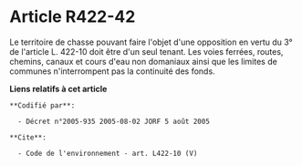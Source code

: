 # Article R422-42

Le territoire de chasse pouvant faire l'objet d'une opposition en vertu du 3° de l'article L. 422-10 doit être d'un seul
tenant. Les voies ferrées, routes, chemins, canaux et cours d'eau non domaniaux ainsi que les limites de communes
n'interrompent pas la continuité des fonds.

**Liens relatifs à cet article**

	**Codifié par**:

	  - Décret n°2005-935 2005-08-02 JORF 5 août 2005

	**Cite**:

	  - Code de l'environnement - art. L422-10 (V)
